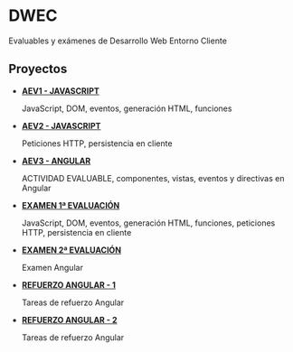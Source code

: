 # DWEC
Evaluables y exámenes de Desarrollo Web Entorno Cliente

## Proyectos
<ul>
  <li><strong><a href="https://github.com/anapi76/AEV1_JAVASCRIPT.git">AEV1 - JAVASCRIPT </a></strong></li>
   <p>JavaScript, DOM, eventos, generación HTML, funciones  </p>
  <li><strong><a href="https://github.com/anapi76/AEV2_JAVASCRIPT.git">AEV2 - JAVASCRIPT</a></strong></li>
   <p>Peticiones HTTP, persistencia en cliente</p>
  <li><strong><a href="https://github.com/anapi76/AEV3_ANGULAR.git">AEV3 - ANGULAR</a></strong></li>
   <p>ACTIVIDAD EVALUABLE, componentes, vistas, eventos y directivas en Angular</p>
  <li><strong><a href="https://github.com/anapi76/examen_javascript.git">EXAMEN 1ª EVALUACIÓN</a></strong></li>
   <p>JavaScript, DOM, eventos, generación HTML, funciones, peticiones HTTP, persistencia en cliente</p>
   <li><strong><a href="https://github.com/anapi76/examen_angular.git">EXAMEN 2ª EVALUACIÓN</a></strong></li>
   <p>Examen Angular</p>
  <li><strong><a href="https://github.com/anapi76/app1_angular.git">REFUERZO ANGULAR - 1</a></strong></li>
   <p>Tareas de refuerzo Angular</p>
   <li><strong><a href="https://github.com/anapi76/app2_angular.git">REFUERZO ANGULAR - 2</a></strong></li>
   <p>Tareas de refuerzo Angular</p>
</ul>
